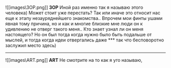 ![[images\ЗОР.png]]
**ЗОР**
Иной раз именно так я называю этого человека) Может стоит уже перестать? Так или иначе это относит нас еще к этапу незауряднейшего знакомства.. Впрочем мои финты ушами явная тому причина, но и как и многие близкие мне люди он к удивлению не отверг такого меня.. Кто знает узнал ли он меня настоящего? Но он был тогда когда нужно было быть подальше от мыслей, и тогда когда идеи отвергались даже *** так что бесповоротно заслужил место здесь)

---
![[images\ART.png]]
**ART**
Не смотрите на то как я уго называю,
